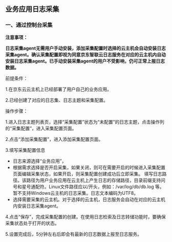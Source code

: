 ## 业务应用日志采集
### 一、通过控制台采集

**注意事项：**

**日志采集agent无需用户手动安装，添加采集配置时选择的云主机会自动安装日志采集agent。确认采集配置即视为同意京东智联云日志服务在对应的云主机内自动安装日志采集agent。已手动安装采集agent的用户不受影响，仍可正常上报日志数据。**

前提条件：

1.在京东云云主机上已经部署了用户自己的业务应用。

2.已经创建了对应的日志集、日志主题和采集配置。

操作步骤：

1.进入日志主题列表页，选择“采集配置”状态为“未配置”的日志主题，点击操作列的“采集配置”，进入采集配置页面。

2.点击“添加采集配置”，进入添加采集配置页面。

3.填写采集配置信息

- 日志来源选择“业务应用”，
- 根据需求选择是否开启采集，如果关闭，则可在需要开启的时候进入采集配置页面编辑采集状态，如果开启，则采集配置创建成功后立即采集。
填写日志路径。该路径为用户业务应用在云主机上产生日志的存储路径，目录前缀支持问号和星号通配符。Linux文件路径应以/开头，例如：/var/log/db/db.log 等。暂不支持Windows云主机的日志采集。日志文本编码为UTF8。
- 选择需要采集的云主机。对于选择的云主机，日志服务会自动在对应的云主机内安装日志采集agent。

4.点击“保存”，完成采集配置的创建。在使用日志检索及日志转储功能时，要确保采集状态处于打开的状态。

5.设置完成后，5分钟左右后即会有最新的日志数据上报至日志服务。


